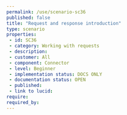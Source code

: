 ```yaml
---
permalink: /use/scenario-sc36
published: false
title: "Request and response introduction"
type: scenario
properties:
 - id: SC36
 - category: Working with requests
 - description: 
 - customer: All
 - component: Connector
 - level: Beginner
 - implementation status: DOCS ONLY
 - documentation status: OPEN
 - published: 
 - link to lucid: 
require:
required_by:
---
```

